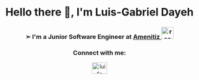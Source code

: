 <h1 align="center">Hello there 👋, I'm Luis-Gabriel Dayeh </h1>
<h3 align="center"> ➣ I'm a <strong>Junior Software Engineer</strong> at <a href="" target="_blank"> Amenitiz </a>  <img src="https://cdn-images.welcometothejungle.com/zx68grPIyEV8FtOZzrT2vOP3s_BRxWtxPFdi2J0qm-c/rs:auto:200::/q:85/czM6Ly93dHRqLXByb2R1Y3Rpb24vdXBsb2Fkcy9vcmdhbml6YXRpb24vbG9nby83OTMxLzE1NzI1My9mYmNmZDE5MS01ZmY0LTQzZGUtODA5Ni0yZDY5MTNkZmU4MjAucG5n" alt="react" width="32" height="32"/> </h3> 


<h3 align="center">Connect with me:</h3>
<p align="center">
<a href="https://www.linkedin.com/in/luis-gabrieldayeh/" target="blank"><img align="center" src="https://raw.githubusercontent.com/rahuldkjain/github-profile-readme-generator/master/src/images/icons/Social/linked-in-alt.svg" alt="luis-gabriel ayman dayeh" height="30" width="40" /></a>
</p>
 
<h2 align="center"> 

</h2>
